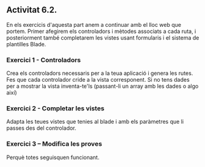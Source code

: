 ## Activitat 6.2.

En els exercicis d'aquesta part anem a continuar amb el lloc web que portem. Primer afegirem els controladors i mètodes associats a cada ruta, i posteriorment també completarem les vistes usant formularis i el sistema de plantilles Blade.

### Exercici 1 - Controladors

Crea els controladors necessaris per a la teua aplicació i genera les rutes. Fes que cada controlador cride a la vista corresponent. Si no tens dades per a mostrar la vista inventa-te'ls (passant-li un array amb les dades o algo així)

### Exercici 2 - Completar les vistes

Adapta les teues vistes que tenies al blade i amb els paràmetres que li passes des del controlador.

### Exercici 3 – Modifica les proves

Perquè totes seguisquen funcionant.